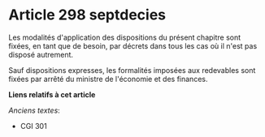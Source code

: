 # Article 298 septdecies

Les modalités d'application des dispositions du présent chapitre sont fixées, en tant que de besoin, par décrets dans tous
les cas où il n'est pas disposé autrement.

Sauf dispositions expresses, les formalités imposées aux redevables sont fixées par arrêté du ministre de l'économie et des
finances.

**Liens relatifs à cet article**

_Anciens textes_:

  - CGI 301
